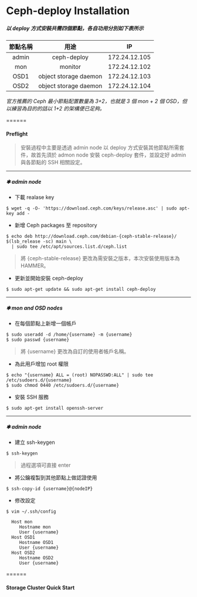 # Ceph-deploy Installation

##### 以 deploy 方式安裝共需四個節點，各自功用分別如下表所示

| 節點名稱 |          用途         |      IP       |
|:--------:|:---------------------:|:-------------:|
|   admin  | ceph-deploy           | 172.24.12.105 |
|    mon   | monitor               | 172.24.12.102 |
|   OSD1   | object storage daemon | 172.24.12.103 |
|   OSD2   | object storage daemon | 172.24.12.104 |

*官方推薦的 Ceph 最小節點配置數量為 3+2，也就是 3 個 mon + 2 個 OSD，但以練習為目的的話以 1+2 的架構便已足夠。*

======

#### Preflight

> 安裝過程中主要是透過 admin node 以 deploy 方式安裝其他節點所需套件，故首先須於 admon node 安裝 ceph-deploy 套件，並設定好 admin 與各節點的 SSH 相關設定。


------
##### **✱ admin node**

* 下載 realase key
```
$ wget -q -O- 'https://download.ceph.com/keys/release.asc' | sudo apt-key add -
```

* 新增 Ceph packages 至 repository
```
$ echo deb http://download.ceph.com/debian-{ceph-stable-release}/ $(lsb_release -sc) main \
  | sudo tee /etc/apt/sources.list.d/ceph.list
```
> 將 {ceph-stable-release} 更改為需安裝之版本，本次安裝使用版本為 HAMMER。

* 更新並開始安裝 ceph-deploy
```
$ sudo apt-get update && sudo apt-get install ceph-deploy
```

------
##### **✱ mon and OSD nodes**

* 在每個節點上新增一個帳戶
```
$ sudo useradd -d /home/{username} -m {username}
$ sudo passwd {username}
```
> 將 {username} 更改為自訂的使用者帳戶名稱。

* 為此用戶增加 root 權限
```
$ echo "{username} ALL = (root) NOPASSWD:ALL" | sudo tee /etc/sudoers.d/{username}
$ sudo chmod 0440 /etc/sudoers.d/{username}
```

* 安裝 SSH 服務
```
$ sudo apt-get install openssh-server
```

------
##### **✱ admin node**
* 建立 ssh-keygen
```
$ ssh-keygen
```
> 過程選項可直接 enter

* 將公鑰複製到其他節點上做認證使用
```
$ ssh-copy-id {username}@{nodeIP}
```

* 修改設定
```
$ vim ~/.ssh/config
```
```vim
  Host mon
     Hostname mon
     User {username}
  Host OSD1
     Hostname OSD1
     User {username}
  Host OSD2
     Hostname OSD2
     User {username}
```
======

#### Storage Cluster Quick Start





